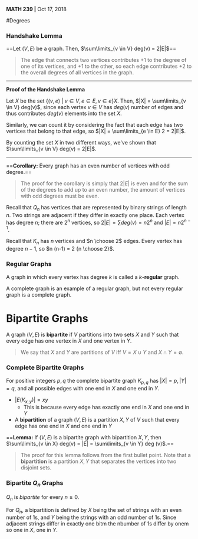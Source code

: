 __MATH 239 |__ Oct 17, 2018

#Degrees

### Handshake Lemma

==Let $(V, E)$ be a graph. Then, $\sum\limits_{v \in V} deg(v) = 2|E|$==

> The edge that connects two vertices contributes +1 to the degree of one of its vertices, and +1 to the other, so each edge contributes +2 to the overall degrees of all vertices in the graph.

---

__Proof of the Handshake Lemma__

Let $X$ be the set $\{ (v, e) \ | \ v \in V, e \in E, v \in e \}X$. Then, $|X| = \sum\limits_{v \in V} deg(v)$, since each vertex $v \in V$ has  $deg(v)$ number of edges and thus contributes $deg(v)$ elements into the set $X$.  

Similarly, we can count it by considering the fact that each edge has two vertices that belong to that edge, so $|X| = \sum\limits_{e \in E} 2 = 2|E|$.

By counting the set $X$ in two different ways, we've shown that $\sum\limits_{v \in V} deg(v) = 2|E|$.

---

==__Corollary:__ Every graph has an even number of vertices with odd degree.==

> The proof for the corollary is simply that $2|E|$ is even and for the sum of the degrees to add up to an even number, the amount of vertices with odd degrees must be even. 



Recall that $Q_n$ has vertices that are represented by binary strings of length $n$. Two strings are adjacent if they differ in exactly one place. Each vertex has degree $n$; there are $2^n$ vertices,  so $2|E| = \sum deg(v) = n 2^n$ and $|E| = n 2^{n - 1}$.

Recall that $K_n$ has $n$ vertices and $n \choose 2$ edges. Every vertex has degree $n-1$, so $n (n-1) = 2 {n \choose 2}$.



### Regular Graphs

A graph in which every vertex has degree $k$ is called a $k$-**regular** graph.

A complete graph is an example of a regular graph, but not every regular graph is a complete graph.



# Bipartite Graphs

A graph $(V, E)$ is __bipartite__ if $V$ partitions into two sets $X$ and $Y$ such that every edge has one vertex in $X$ and one vertex in $Y$.  

> We say that $X$ and $Y$ are partitions of $V$ iff $V = X \cup Y$ and $X \cap Y = \emptyset$. 

### Complete Bipartite Graphs

For positive integers $p, q$ the complete bipartite graph $K_{p, q}$ has $|X| = p, |Y| = q$, and all possible edges with one end in $X$ and one end in $Y$.

- $|E(K_{x,y})| = xy$
  - This is because every edge has exactly one end in $X$ and one end in $Y$
- A __bipartition__ of a graph $(V, E)$ is a partition $X, Y$ of $V$ such that every edge has one end in $X$ and one end in $Y$

==__Lemma:__ If $(V, E)$ is a bipartite graph with bipartition $X, Y$, then $\sum\limits_{v \in X} deg(v) = |E| = \sum\limits_{v \in Y} deg (v)$.==

> The proof for this lemma follows from the first bullet point. Note that a __bipartition__ is a partition $X, Y$ that separates the vertices into two disjoint sets.

### Bipartite $Q_n$ Graphs 

$Q_n$ is _bipartite_ for every $n \geq 0$.

For $Q_n$, a bipartition is defined by $X$ being the set of strings with an even number of $1$s, and $Y$ being the strings with an odd number of $1$s. Since adjacent strings differ in exactly one bitm the nbumber of $1$s differ by onem so one in $X$, one in $Y$.  

 